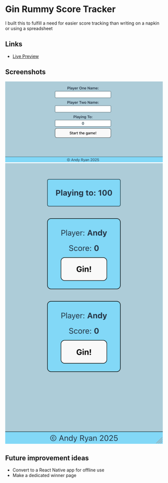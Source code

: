 # Gin Rummy Score Tracker
I built this to fulfill a need for easier score tracking than writing on a napkin or using a spreadsheet

## Links
- [Live Preview](https://gin-rummy-score-tracker.pages.dev/)

## Screenshots
![Signup page](./public/start_screenshot.png)
![Gameplay on a smartphone](./public/gameplay_screenshot.png)

## Future improvement ideas
- Convert to a React Native app for offline use
- Make a dedicated winner page
